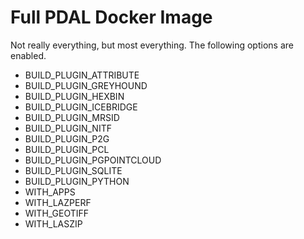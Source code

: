 # Full PDAL Docker Image

Not really everything, but most everything. The following options are enabled.

- BUILD_PLUGIN_ATTRIBUTE
- BUILD_PLUGIN_GREYHOUND
- BUILD_PLUGIN_HEXBIN
- BUILD_PLUGIN_ICEBRIDGE
- BUILD_PLUGIN_MRSID
- BUILD_PLUGIN_NITF
- BUILD_PLUGIN_P2G
- BUILD_PLUGIN_PCL
- BUILD_PLUGIN_PGPOINTCLOUD
- BUILD_PLUGIN_SQLITE
- BUILD_PLUGIN_PYTHON
- WITH_APPS
- WITH_LAZPERF
- WITH_GEOTIFF
- WITH_LASZIP
